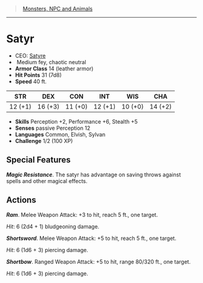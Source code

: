 ﻿> [Monsters, NPC and Animals](srd_monsters.md)

---

# Satyr

- CEO: [Satyre](hd_monsters_satyre.md)
-  Medium fey, chaotic neutral
- **Armor Class** 14 (leather armor)
- **Hit Points** 31 (7d8)
- **Speed** 40 ft.

|STR|DEX|CON|INT|WIS|CHA|
|---|---|---|---|---|---|
|12 (+1)|16 (+3)|11 (+0)|12 (+1)|10 (+0)|14 (+2)|

- **Skills** Perception +2, Performance +6, Stealth +5
- **Senses** passive Perception 12
- **Languages** Common, Elvish, Sylvan
- **Challenge** 1/2 (100 XP)

## Special Features

**_Magic Resistance_**. The satyr has advantage on saving throws against spells and other magical effects.

## Actions

**_Ram_**. Melee Weapon Attack: +3 to hit, reach 5 ft., one target.

_Hit_: 6 (2d4 + 1) bludgeoning damage.

**_Shortsword_**. Melee Weapon Attack: +5 to hit, reach 5 ft., one target.

_Hit_: 6 (1d6 + 3) piercing damage.

**_Shortbow_**. Ranged Weapon Attack: +5 to hit, range 80/320 ft., one target.

_Hit_: 6 (1d6 + 3) piercing damage.


